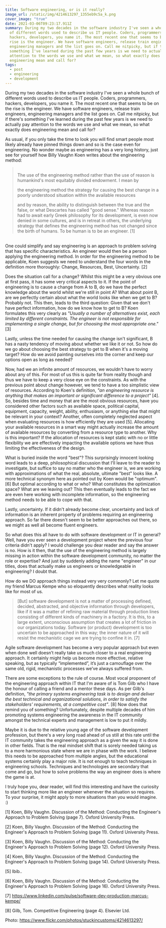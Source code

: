 ```yaml
---
title: Software engineering, or is it really?
image_url: /static/img/4214613297_1355eb9c5a_k.png
cover_image: "true"
date: 2021-03-06T09:23:17.911Z
summary: During my two decades in the software industry I've seen a whole bunch
  of different words used to describe us IT people. Coders, programmers,
  hackers, developers, you name it. The most recent one that seems to be on the
  rise is the engineer. We have software engineers, release train engineers,
  engineering managers and the list goes on. Call me nitpicky, but if there's
  something I've learned during the past few years is we need to actually pay
  attention to the words we use and what we mean, so what exactly does
  engineering mean and call for?
tags:
  - post
  - engineering
  - development
---
```

During my two decades in the software industry I've seen a whole bunch of different words used to describe us IT people. Coders, programmers, hackers, developers, you name it. The most recent one that seems to be on the rise is the engineer. We have software engineers, release train engineers, engineering managers and the list goes on. Call me nitpicky, but if there's something I've learned during the past few years is we need to actually pay attention to the words we use and what we mean, so what exactly does engineering mean and call for?

As usual, if you only take the time to look you will find smart people most likely already have pinned things down and so is the case even for engineering. No wonder maybe as engineering has a very long history, just see for yourself how Billy Vaughn Koen writes about the engineering method:

> \
> The use of the engineering method rather than the use of reason is humankind's most equitably divided endowment. I mean by
>
> the engineering method the strategy for causing the best change in a poorly understood situation within the available resources
>
> and by reason, the ability to distinguish between the true and the false, or what Descartes has called "good sense." Whereas reason had to await early Greek philosophy for its development, is even now denied in some cultures, and is in retreat in others, the underlying strategy that defines the engineering method has not changed since the birth of humans. To be human is to be an engineer. \[1]

\
One could simplify and say engineering is an approach to problem solving that has specific characteristics. An engineer would then be a person applying the engineering method. In order for the engineering method to be applicable, Koen suggests we need to understand the four words in the definition more thoroughly: Change, Resources, Best, Uncertainty. \[2]

Does the situation call for a change? Whilst this might be a very obvious one at first pass, it has some very critical aspects to it. If the point of engineering is to cause a change from A to B, do we have the perfect knowledge about the world whilst we're still in point A? What about point B, are we perfectly certain about what the world looks like when we get to B? Probably not. This then, leads to the third question: Given that we don't have perfect information, how do we know how to get to B? Koen formulates this very clearly as *"Usually a number of alternatives exist, each limited by different constraints. The engineer is not responsible for implementing a single change, but for choosing the most appropriate one."* \[3]

Lastly, unless the time needed for causing the change isn't significant, B has a nasty tendency of moving about whether we like it or not. So how do we go about choosing the best strategy to get to B when it's a moving target? How do we avoid painting ourselves into the corner and keep our options open as long as needed?

Now, had we an infinite amount of resources, we wouldn't have to worry about any of this. For most of us this is quite far from reality though and thus we have to keep a very close eye on the constraints. As with the previous point about change however, we tend to have a too simplistic view of resources. According to Koen's definition, *"an engineering resource is anything that makes an important or significant difference to a project"* \[4]. So, besides time and money that are the most obvious resources, have you considered other factors such as available space, political capital, equipment, capacity, weight, ability, enthusiasm, or anything else that might be relevant in your context? Another, often completely neglected aspect when evaluating resources is how efficiently they are used \[5]. Allocating your available resources in a smart way might actually increase the amount of available resources by converting from a resource type to another. Why is this important? If the allocation of resources is kept static with no or little flexibility we are effectively impacting the available options we have thus limiting the effectiveness of the design.

What is buried inside the word "best"? This surprisingly innocent looking word leads to a deep, philosophical discussion that I'll leave to the reader to investigate, but suffice to say no matter who the engineer is, we are working with approximations of what the real, absolute, ultimate "best" looks like. A more technical synonym here as pointed out by Koen would be "optimum". \[6] But optimal according to what or who? What constitutes the optimization space? What are we leaving out? This then eventually leads to the fact we are even here working with incomplete information, so the engineering method needs to be able to cope with that.

Lastly, uncertainty. If it didn't already become clear, uncertainty and lack of information is an inherent property of problems requiring an engineering approach. So far there doesn't seem to be better approaches out there, so we might as well all become fluent engineers.

So what does this all have to do with software development or IT in general? Well, have you ever seen a development project where the previous four criteria didn't apply? I would challenge you dear reader and say the answer is no. How is it then, that the use of the engineering method is largely missing in action within the software development community, no matter the role or expertise? And just by suddenly adding the name "engineer" in our titles, does that actually make us engineers or knowledgeable in engineering? I doubt that.

How do we DO approach things instead very very commonly? Let me quote my friend Marcus Kempe who so eloquently describes what reality looks like for most of us. 

> \[But] software development is not a matter of processing defined, decided, abstracted, and objective information through developers, like if it was a matter of refining raw material through production lines consisting of different kinds of machinery in a factory. It is this, to a large extent, unconscious assumption that creates a lot of friction in our organizations today. Software (or product) development is too uncertain to be approached in this way; the inner nature of it will resist the mechanistic cage we are trying to confine it in. \[7]

Agile software development has become a very popular approach but even when done well doesn’t really take us much closer to a real engineering approach. It certainly might help us become more effective, relative speaking, but as typically “implemented”, it’s just a camouflage over the same old, rigid, mechanistic processes we’ve always suffered from.

There are some exceptions to the rule of course. Most vocal proponent of the engineering approach within IT that I'm aware of is Tom Gilb who I have the honour of calling a friend and a mentor these days. As per Gilb's definition, *"the primary systems engineering task is to design and deliver the best technical and organizational solutions, in order to satisfy the stakeholders' requirements, at a competitive cost"*. \[8] Now does that remind you of something? Unfortunately, despite multiple decades of him promoting systems engineering the awareness in the IT community amongst the technical experts and management is low to put it mildly.

Maybe it is due to the relative young age of the software development profession, but there's a very long road ahead of us still at this rate until the IT community takes the engineering approach as a given the way it is done in other fields. That is the real mindset shift that is sorely needed taking us to a more harmonious state where we are in phase with the work. I believe this needs to be approached from multiple angles, but the educational systems certainly play a major role. It is not enough to teach techniques in engineering schools. Techniques and technologies are secondary that come and go, but how to solve problems the way an engineer does is where the game is at.

I truly hope you, dear reader, will find this interesting and have the curiosity to start thinking more like an engineer whenever the situation so requires. To your surprise, it might apply to more situations than you would imagine. :)

\[1] Koen, Billy Vaughn. Discussion of the Method: Conducting the Engineer's Approach to Problem Solving (page 7). Oxford University Press.

\[2] Koen, Billy Vaughn. Discussion of the Method: Conducting the Engineer's Approach to Problem Solving (page 11). Oxford University Press.

\[3] Koen, Billy Vaughn. Discussion of the Method: Conducting the Engineer's Approach to Problem Solving (page 12). Oxford University Press.

\[4] Koen, Billy Vaughn. Discussion of the Method: Conducting the Engineer's Approach to Problem Solving (page 14). Oxford University Press.

\[5] Ibib..

\[6] Koen, Billy Vaughn. Discussion of the Method: Conducting the Engineer's Approach to Problem Solving (page 16). Oxford University Press.

\[7] https://www.linkedin.com/pulse/software-dev-production-marcus-kempe/

\[8] Gilb, Tom. Competitive Engineering (page 4). Elsevier Ltd.



Photo: https://www.flickr.com/photos/stuckincustoms/4214613297/